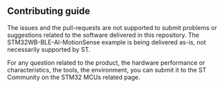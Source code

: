 ## Contributing guide

The issues and the pull-requests are not supported to submit problems or suggestions related to the software delivered in this repository. The STM32WB-BLE-AI-MotionSense example is being delivered as-is, not necessarily supported by ST.

For any question related to the product, the hardware performance or characteristics, the tools, the environment, you can submit it to the ST Community on the STM32 MCUs related page.


